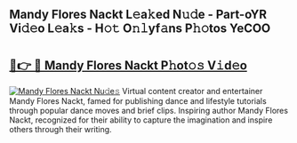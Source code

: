 ## Mandy Flores Nackt L𝚎a𝚔ed N𝚞𝚍e - Part-oYR Vi𝚍𝚎o L𝚎a𝚔s - H𝚘𝚝 O𝚗𝚕yf𝚊ns P𝚑𝚘tos YeCOO

# <h2><a href="http://kf2d24.oniu.top/?m=Mandy+Flores+Nackt">🔗👉 🔴 Mandy Flores Nackt P𝚑ot𝚘𝚜 V𝚒d𝚎o</a></h2>

[![Mandy Flores Nackt Nu𝚍e𝚜](https://i.imgur.com/0qMVB7G.gif)](http://kf2d24.oniu.top/?m=Mandy+Flores+Nackt)
Virtual content creator and entertainer Mandy Flores Nackt, famed for publishing dance and lifestyle tutorials through popular dance moves and brief clips. Inspiring author Mandy Flores Nackt, recognized for their ability to capture the imagination and inspire others through their writing.  
